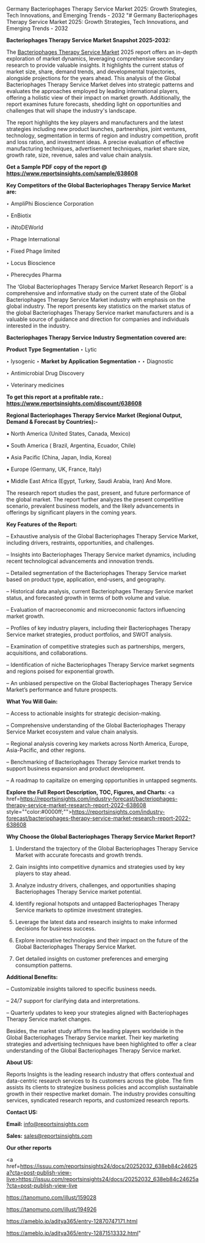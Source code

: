 Germany Bacteriophages Therapy Service Market 2025: Growth Strategies, Tech Innovations, and Emerging Trends - 2032
"# Germany Bacteriophages Therapy Service Market 2025: Growth Strategies, Tech Innovations, and Emerging Trends - 2032

<strong>Bacteriophages Therapy Service Market Snapshot 2025-2032:</strong>

The <a href=https://www.reportsinsights.com/sample/638608>Bacteriophages Therapy Service Market</a> 2025 report offers an in-depth exploration of market dynamics, leveraging comprehensive secondary research to provide valuable insights. It highlights the current status of market size, share, demand trends, and developmental trajectories, alongside projections for the years ahead. This analysis of the Global Bacteriophages Therapy Service Market delves into strategic patterns and evaluates the approaches employed by leading international players, offering a holistic view of their impact on market growth. Additionally, the report examines future forecasts, shedding light on opportunities and challenges that will shape the industry's landscape.

The report highlights the key players and manufacturers and the latest strategies including new product launches, partnerships, joint ventures, technology, segmentation in terms of region and industry competition, profit and loss ration, and investment ideas. A precise evaluation of effective manufacturing techniques, advertisement techniques, market share size, growth rate, size, revenue, sales and value chain analysis.

<strong>Get a Sample PDF copy of the report @ <a href=https://www.reportsinsights.com/sample/638608 style=color:#0000ff;>https://www.reportsinsights.com/sample/638608</a></strong>

<strong>Key Competitors of the Global Bacteriophages Therapy Service Market are:</strong>

‣ AmpliPhi Bioscience Corporation

‣ EnBiotix

‣ iNtoDEWorld

‣ Phage International

‣ Fixed Phage limited

‣ Locus Bioscience

‣ Pherecydes Pharma

The ‘Global Bacteriophages Therapy Service Market Research Report’ is a comprehensive and informative study on the current state of the Global Bacteriophages Therapy Service Market industry with emphasis on the global industry. The report presents key statistics on the market status of the global Bacteriophages Therapy Service market manufacturers and is a valuable source of guidance and direction for companies and individuals interested in the industry.

<strong>Bacteriophages Therapy Service Industry Segmentation covered are:</strong>

<strong>Product Type Segmentation</strong>
‣
Lytic

‣ lysogenic
‣ 
<strong>Market by Application Segmentation</strong>
‣
‣  Diagnostic

‣ Antimicrobial Drug Discovery

‣ Veterinary medicines

<strong>To get this report at a profitable rate.: <a href=https://www.reportsinsights.com/discount/638608 style=color:#0000ff;>https://www.reportsinsights.com/discount/638608</a></strong>

<strong>Regional Bacteriophages Therapy Service Market (Regional Output, Demand &amp; Forecast by Countries):-</strong>

• North America (United States, Canada, Mexico)

• South America ( Brazil, Argentina, Ecuador, Chile)

• Asia Pacific (China, Japan, India, Korea)

• Europe (Germany, UK, France, Italy)

• Middle East Africa (Egypt, Turkey, Saudi Arabia, Iran) And More.

The research report studies the past, present, and future performance of the global market. The report further analyzes the present competitive scenario, prevalent business models, and the likely advancements in offerings by significant players in the coming years.

<strong>Key Features of the Report:</strong>

– Exhaustive analysis of the Global Bacteriophages Therapy Service Market, including drivers, restraints, opportunities, and challenges.

– Insights into Bacteriophages Therapy Service market dynamics, including recent technological advancements and innovation trends.

– Detailed segmentation of the Bacteriophages Therapy Service market based on product type, application, end-users, and geography.

– Historical data analysis, current Bacteriophages Therapy Service market status, and forecasted growth in terms of both volume and value.

– Evaluation of macroeconomic and microeconomic factors influencing market growth.

– Profiles of key industry players, including their Bacteriophages Therapy Service market strategies, product portfolios, and SWOT analysis.

– Examination of competitive strategies such as partnerships, mergers, acquisitions, and collaborations.

– Identification of niche Bacteriophages Therapy Service market segments and regions poised for exponential growth.

– An unbiased perspective on the Global Bacteriophages Therapy Service Market’s performance and future prospects.

<strong>What You Will Gain:</strong>

– Access to actionable insights for strategic decision-making.

– Comprehensive understanding of the Global Bacteriophages Therapy Service Market ecosystem and value chain analysis.

– Regional analysis covering key markets across North America, Europe, Asia-Pacific, and other regions.

– Benchmarking of Bacteriophages Therapy Service market trends to support business expansion and product development.

– A roadmap to capitalize on emerging opportunities in untapped segments.

<strong>Explore the Full Report Description, TOC, Figures, and Charts:</strong>
<a href=https://reportsinsights.com/industry-forecast/bacteriophages-therapy-service-market-research-report-2022-638608 style=""color:#0000ff;"">https://reportsinsights.com/industry-forecast/bacteriophages-therapy-service-market-research-report-2022-638608</a>

<strong>Why Choose the Global Bacteriophages Therapy Service Market Report?</strong>

1. Understand the trajectory of the Global Bacteriophages Therapy Service Market with accurate forecasts and growth trends.

2. Gain insights into competitive dynamics and strategies used by key players to stay ahead.

3. Analyze industry drivers, challenges, and opportunities shaping Bacteriophages Therapy Service market potential.

4. Identify regional hotspots and untapped Bacteriophages Therapy Service markets to optimize investment strategies.

5. Leverage the latest data and research insights to make informed decisions for business success.

6. Explore innovative technologies and their impact on the future of the Global Bacteriophages Therapy Service Market.

7. Get detailed insights on customer preferences and emerging consumption patterns.

<strong>Additional Benefits:</strong>

– Customizable insights tailored to specific business needs.

– 24/7 support for clarifying data and interpretations.

– Quarterly updates to keep your strategies aligned with Bacteriophages Therapy Service market changes.

Besides, the market study affirms the leading players worldwide in the Global Bacteriophages Therapy Service market. Their key marketing strategies and advertising techniques have been highlighted to offer a clear understanding of the Global Bacteriophages Therapy Service market.

<strong><strong>About US</strong>:</strong>

Reports Insights is the leading research industry that offers contextual and data-centric research services to its customers across the globe. The firm assists its clients to strategize business policies and accomplish sustainable growth in their respective market domain. The industry provides consulting services, syndicated research reports, and customized research reports.

<strong>Contact US:</strong>

<p class=><b>Email:</b> <a href=mailto:info@reportsinsights.com>info@reportsinsights.com</a></p>
<p class=><b>Sales:</b> <a href=mailto:sales@reportsinsights.com>sales@reportsinsights.com</a></p>

<strong>Our other reports</strong>

<a href=https://issuu.com/reportsinsights24/docs/20252032_638eb84c24625a?cta=post-publish-view-live>https://issuu.com/reportsinsights24/docs/20252032_638eb84c24625a?cta=post-publish-view-live</a>

<a href=https://tanomuno.com/illust/159028>https://tanomuno.com/illust/159028</a>

<a href=https://tanomuno.com/illust/194926>https://tanomuno.com/illust/194926</a>

<a href=https://ameblo.jp/aditya365/entry-12870747171.html>https://ameblo.jp/aditya365/entry-12870747171.html</a>

<a href=https://ameblo.jp/aditya365/entry-12871513332.html>https://ameblo.jp/aditya365/entry-12871513332.html</a>"
